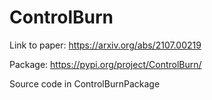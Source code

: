 # ControlBurn

Link to paper: https://arxiv.org/abs/2107.00219

Package: https://pypi.org/project/ControlBurn/

Source code in ControlBurnPackage

